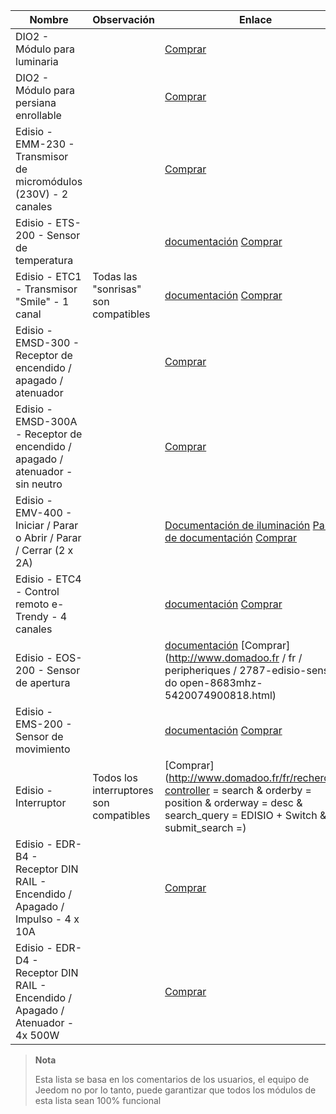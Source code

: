 | Nombre                     | Observación                | Enlace                     |
|-------------------------|-------------------------|--------------------------|
| DIO2 - Módulo para luminaria     |                         | [Comprar](http://www.domadoo.fr/fr/peripheriques/3161-dio2-module-sans-fil-pour-luminaire-5411478001423.html)            |
| DIO2 - Módulo para persiana enrollable     |                         | [Comprar](http://www.domadoo.fr/fr/home/3165-dio2-module-sans-fil-pour-volet-roulant-5411478001416.html)                 |
| Edisio - EMM-230 - Transmisor de micromódulos (230V) - 2 canales     |                         | [Comprar](http://www.domadoo.fr/fr/peripheriques/2777-edisio-emettre-8683-mhz-micromodule-230v-2-canaux-5420074900702.html)                     |
| Edisio - ETS-200 - Sensor de temperatura     |                         | [documentación](https://doc.jeedom.com/es_ES/edisio/edisio.ETS-200_-_Temperature_Sensor.html) [Comprar](http://www.domadoo.fr/fr/peripheriques/2788-edisio-capteur-de-temperature-8683mhz-5420074900825.html)          |
| Edisio - ETC1 - Transmisor "Smile" - 1 canal        | Todas las "sonrisas" son compatibles   | [documentación](https://doc.jeedom.com/es_ES/edisio/edisio.ETC1_-_Télécommande_Smile.html) [Comprar](http://www.domadoo.fr/fr/peripheriques/2782-edisio-emettre-8683-mhz-smile-bleu-1-canal-5420074900757.html)    |
| Edisio - EMSD-300 - Receptor de encendido / apagado / atenuador    |                         | [Comprar](http://www.domadoo.fr/fr/peripheriques/2779-edisio-recepteur-8683-mhz-marchearretdimmer-5420074900726.html)    |
| Edisio - EMSD-300A - Receptor de encendido / apagado / atenuador - sin neutro |                         | [Comprar](http://www.domadoo.fr/fr/peripheriques/2780-edisio-recepteur-8683-mhz-marchearretdimmer-sans-phase-neutre-5420074900733.html)          |
| Edisio - EMV-400 - Iniciar / Parar o Abrir / Parar / Cerrar (2 x 2A)   |                         | [Documentación de iluminación](https://doc.jeedom.com/es_ES/edisio/edisio.EMV-400_-_Eclairage.html) [Panel de documentación](https://doc.jeedom.com/es_ES/edisio/edisio.EMV-400_-_Volet.html) [Comprar](http://www.domadoo.fr/fr/peripheriques/2781-edisio-recepteur-8683-mhz-2x-marchearret-ou-ouvrirstopfermer-2-x-2a-5420074900740.html)    |
| Edisio - ETC4 - Control remoto e-Trendy - 4 canales        |                         | [documentación](https://www.jeedom.fr/doc/documentation/edisio-modules/es_ES/doc-edisio-modules-edisio.ETC4_-_Remote.html) [Comprar](http://www.domadoo.fr/fr/peripheriques/2785-edisio-telecommande-e-trendy-8683-mhz-4-canaux-5420074900788.html) |
| Edisio - EOS-200 - Sensor de apertura     |                         | [documentación](https://www.jeedom.fr/doc/documentation/edisio-modules/es_ES/doc-edisio-modules-edisio.EOS-200_-_Capteur_d'ouverture.html) [Comprar](http://www.domadoo.fr / fr / peripheriques / 2787-edisio-sensor-do open-8683mhz-5420074900818.html)             |
| Edisio - EMS-200 - Sensor de movimiento     |                         | [documentación](https://www.jeedom.fr/doc/documentation/edisio-modules/es_ES/doc-edisio-modules-edisio.EMS-200_-_Capteur_de_mouvement.html) [Comprar](http://www.domadoo.fr/fr/peripheriques/2789-edisio-capteur-de-mouvement-8683mhz-5420074900832.html)            |
| Edisio - Interruptor   | Todos los interruptores son compatibles | [Comprar](http://www.domadoo.fr/fr/recherche?controller = search & orderby = position & orderway = desc & search_query = EDISIO + Switch & submit_search =)   |
| Edisio - EDR-B4 - Receptor DIN RAIL - Encendido / Apagado / Impulso - 4 x 10A       |                         | [Comprar](http://www.domadoo.fr/fr/peripheriques/2773-edisio-recepteur-din-rail-8683-mhz-marchearretimpulsionnel-4-x-10a-5420074900030.html)     |
| Edisio - EDR-D4 - Receptor DIN RAIL - Encendido / Apagado / Atenuador - 4x 500W       |                         | [Comprar](http://www.domadoo.fr/fr/peripheriques/2774-edisio-recepteur-din-rail-8683-mhz-marchearretdimmer-4-x-500w--5420074900047.html)         |



> **Nota**
>
> Esta lista se basa en los comentarios de los usuarios, el equipo de Jeedom no
> por lo tanto, puede garantizar que todos los módulos de esta lista sean 100%
> funcional
